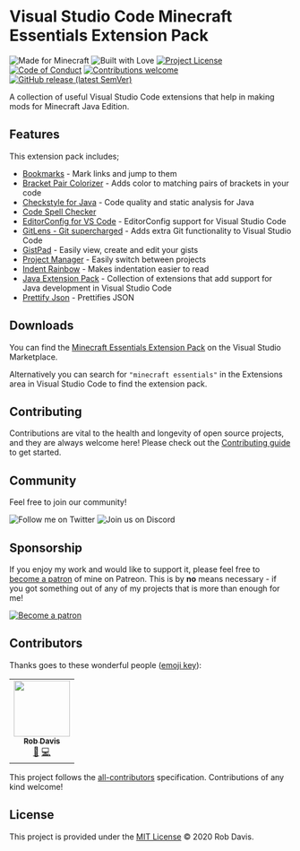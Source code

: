 # Visual Studio Code Minecraft Essentials Extension Pack

![Made for Minecraft](https://img.shields.io/badge/made%20for-Minecraft-blue?style=for-the-badge)
![Built with Love](https://img.shields.io/badge/built%20with-love-red?style=for-the-badge)
[![Project License](https://img.shields.io/github/license/pahimar/vscode-minecraft-essentials?style=for-the-badge&color=blue)](./LICENSE.md)
[![Code of Conduct](https://img.shields.io/badge/code%20of-conduct-blue?style=for-the-badge)](./.github/CODE_OF_CONDUCT.md)
[![Contributions welcome](https://img.shields.io/badge/contributions-welcome-blue?style=for-the-badge)](./.github/CONTRIBUTING.md)
[![GitHub release (latest SemVer)](https://img.shields.io/github/v/release/pahimar/vscode-minecraft-essentials?color=blue&style=for-the-badge)](https://github.com/pahimar/vscode-minecraft-essentials/releases)

A collection of useful Visual Studio Code extensions that help in making mods for Minecraft Java Edition.

## Features

This extension pack includes;

* [Bookmarks](https://marketplace.visualstudio.com/items?itemName=alefragnani.Bookmarks) - Mark links and jump to them
* [Bracket Pair Colorizer](https://marketplace.visualstudio.com/items?itemName=CoenraadS.bracket-pair-colorizer) - Adds color to matching pairs of brackets in your code
* [Checkstyle for Java](https://marketplace.visualstudio.com/items?itemName=shengchen.vscode-checkstyle) - Code quality and static analysis for Java
* [Code Spell Checker](https://marketplace.visualstudio.com/items?itemName=streetsidesoftware.code-spell-checker)
* [EditorConfig for VS Code](https://marketplace.visualstudio.com/items?itemName=EditorConfig.EditorConfig) - EditorConfig support for Visual Studio Code
* [GitLens - Git supercharged](https://marketplace.visualstudio.com/items?itemName=eamodio.gitlens) - Adds extra Git functionality to Visual Studio Code
* [GistPad](https://marketplace.visualstudio.com/items?itemName=vsls-contrib.gistfs) - Easily view, create and edit your gists
* [Project Manager](https://marketplace.visualstudio.com/items?itemName=alefragnani.project-manager) - Easily switch between projects
* [Indent Rainbow](https://marketplace.visualstudio.com/items?itemName=oderwat.indent-rainbow) - Makes indentation easier to read
* [Java Extension Pack](https://marketplace.visualstudio.com/items?itemName=vscjava.vscode-java-pack) - Collection of extensions that add support for Java development in Visual Studio Code
* [Prettify Json](https://marketplace.visualstudio.com/items?itemName=mohsen1.prettify-json) - Prettifies JSON

## Downloads

You can find the [Minecraft Essentials Extension Pack](https://marketplace.visualstudio.com/items?itemName=pahimar.minecraft-essentials-extension-pack) on the Visual Studio Marketplace.

Alternatively you can search for `"minecraft essentials"` in the Extensions area in Visual Studio Code to find the extension pack.

## Contributing

Contributions are vital to the health and longevity of open source projects, and they are always welcome here! Please check out the [Contributing guide](./.github/CONTRIBUTING.md) to get started.

## Community

Feel free to join our community!

![Follow me on Twitter](https://img.shields.io/twitter/follow/pahimar?style=for-the-badge&logo=twitter&logoColor=white&color=blue)
![Join us on Discord](https://img.shields.io/discord/134733695373410304?label=discord&style=for-the-badge&logo=discord&logoColor=white&color=blue)

## Sponsorship

If you enjoy my work and would like to support it, please feel free to [become a patron](https://www.patreon.com/pahimar) of mine on Patreon. This is by **no** means necessary - if you got something out of any of my projects that is more than enough for me!

[![Become a patron](https://c5.patreon.com/external/logo/become_a_patron_button.png)](https://www.patreon.com/pahimar)

## Contributors

Thanks goes to these wonderful people ([emoji key](https://allcontributors.org/docs/en/emoji-key)):

<!-- ALL-CONTRIBUTORS-LIST:START - Do not remove or modify this section -->
<!-- prettier-ignore-start -->
<!-- markdownlint-disable -->
<table>
  <tr>
    <td align="center"><a href="https://www.pahimar.dev/"><img src="https://avatars2.githubusercontent.com/u/1450090?v=4" width="100px;" alt=""/><br /><sub><b>Rob Davis</b></sub></a><br /><a href="https://github.com/pahimar/dot-github/commits?author=pahimar" title="Documentation">📖</a> <a href="https://github.com/pahimar/dot-github/commits?author=pahimar" title="Code">💻</a></td>
  </tr>
</table>

<!-- markdownlint-enable -->
<!-- prettier-ignore-end -->
<!-- ALL-CONTRIBUTORS-LIST:END -->

This project follows the [all-contributors](https://github.com/all-contributors/all-contributors)
specification. Contributions of any kind welcome!

## License

This project is provided under the [MIT License](LICENSE.md) &copy; 2020 Rob Davis.
